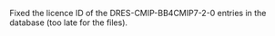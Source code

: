 Fixed the licence ID of the DRES-CMIP-BB4CMIP7-2-0 entries in the database (too late for the files).
